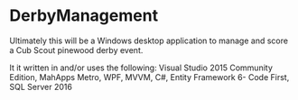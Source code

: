 # DerbyManagement
Ultimately this will be a Windows desktop application to manage and score a Cub Scout pinewood derby event. 

It it written in and/or uses the following: Visual Studio 2015 Community Edition, MahApps Metro, WPF, MVVM, C#, Entity Framework 6- Code First, SQL Server 2016
